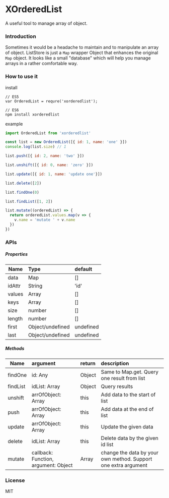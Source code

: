 # XOrderedList
A useful tool to manage array of object.

### Introduction
Sometimes it would be a headache to maintain and to manipulate an array of object. ListStore is just a `Map` wrapper Object that enhances the original `Map` object. It looks like a small "database" which will help you manage arrays in a rather comfortable way.

### How to use it

install
```
// ES5
var OrderedList = requre('xorderedlist');

// ES6
npm install xorderedlist
```

example
```javascript
import OrderedList from 'xorderedlist'

const list = new OrderedList([{ id: 1, name: 'one' }])
console.log(list.size) // 1

list.push([{ id: 2, name: 'two' }])

list.unshift([{ id: 0, name: 'zero' }])

list.update([{ id: 1, name: 'update one'}])

list.delete([2])

list.findOne(0)

list.findList([1, 2])

list.mutate((orderedList) => {
  return orderedList.values.map(v => {
    v.name = 'mutate ' + v.name
  })
})
```

### APIs 
##### Properties
| Name          | Type              | default   |
| ------------- |:----------------- |:----------|
| data          | Map               | []        |
| idAttr        | String            | 'id'      |
| values        | Array             | []        |
| keys          | Array             | []        |
| size          | number            | []        |
| length        | number            | []        |
| first         | Object/undefined  | undefined |
| last          | Object/undefined  | undefined |

##### Methods
| Name          | argument           | return | description  |
| ------------- |:-------------------|:-------|:-------------|
| findOne       | id: Any            | Object | Same to Map.get. Query one result from list |
| findList      | idList: Array      | Object | Query results |
| unshift       | arrOfObject: Array | this   | Add data to the start of list |
| push          | arrOfObject: Array | this   | Add data at the end of list |
| update        | arrOfObject: Array | this   | Update the given data |
| delete        | idList: Array      | this   | Delete data by the given id list |
| mutate        | callback: Function, argument: Object | Array | change the data by your own method. Support one extra argument |

### License
MIT
